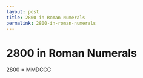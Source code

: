 ```yaml
---
layout: post
title: 2800 in Roman Numerals
permalink: 2800-in-roman-numerals
---
```


# 2800 in Roman Numerals

2800 = MMDCCC
